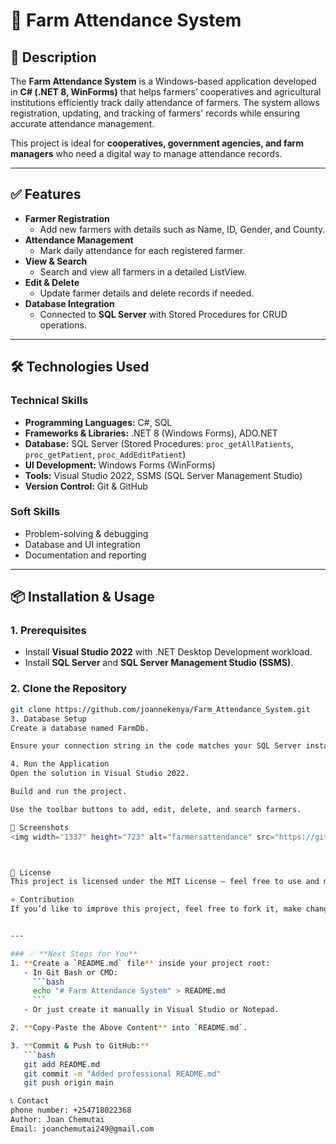 # 🌾 Farm Attendance System

## 📝 Description
The **Farm Attendance System** is a Windows-based application developed in **C# (.NET 8, WinForms)** that helps farmers’ cooperatives and agricultural institutions efficiently track daily attendance of farmers. The system allows registration, updating, and tracking of farmers' records while ensuring accurate attendance management.

This project is ideal for **cooperatives, government agencies, and farm managers** who need a digital way to manage attendance records.

---

## ✅ Features
- **Farmer Registration**
  - Add new farmers with details such as Name, ID, Gender, and County.
- **Attendance Management**
  - Mark daily attendance for each registered farmer.
- **View & Search**
  - Search and view all farmers in a detailed ListView.
- **Edit & Delete**
  - Update farmer details and delete records if needed.
- **Database Integration**
  - Connected to **SQL Server** with Stored Procedures for CRUD operations.

---

## 🛠️ Technologies Used
### **Technical Skills**
- **Programming Languages:** C#, SQL  
- **Frameworks & Libraries:** .NET 8 (Windows Forms), ADO.NET  
- **Database:** SQL Server (Stored Procedures: `proc_getAllPatients`, `proc_getPatient`, `proc_AddEditPatient`)  
- **UI Development:** Windows Forms (WinForms)  
- **Tools:** Visual Studio 2022, SSMS (SQL Server Management Studio)  
- **Version Control:** Git & GitHub  

### **Soft Skills**
- Problem-solving & debugging  
- Database and UI integration  
- Documentation and reporting

---

## 📦 Installation & Usage
### **1. Prerequisites**
- Install **Visual Studio 2022** with .NET Desktop Development workload.
- Install **SQL Server** and **SQL Server Management Studio (SSMS)**.

### **2. Clone the Repository**
```bash
git clone https://github.com/joannekenya/Farm_Attendance_System.git
3. Database Setup
Create a database named FarmDb.

Ensure your connection string in the code matches your SQL Server instance.

4. Run the Application
Open the solution in Visual Studio 2022.

Build and run the project.

Use the toolbar buttons to add, edit, delete, and search farmers.

📸 Screenshots
<img width="1337" height="723" alt="farmersattendance" src="https://github.com/user-attachments/assets/2c07f4e9-544f-4154-8e3a-4eb1a6f53979" />



📜 License
This project is licensed under the MIT License – feel free to use and modify it.

⭐ Contribution
If you’d like to improve this project, feel free to fork it, make changes, and submit a pull request.


---

### ✅ **Next Steps for You**
1. **Create a `README.md` file** inside your project root:  
   - In Git Bash or CMD:
     ```bash
     echo "# Farm Attendance System" > README.md
     ```
   - Or just create it manually in Visual Studio or Notepad.

2. **Copy-Paste the Above Content** into `README.md`.

3. **Commit & Push to GitHub:**
   ```bash
   git add README.md
   git commit -m "Added professional README.md"
   git push origin main

📞 Contact
phone number: +254718022368
Author: Joan Chemutai
Email: joanchemutai249@gmail.com

